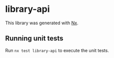 # library-api

This library was generated with [Nx](https://nx.dev).

## Running unit tests

Run `nx test library-api` to execute the unit tests.
